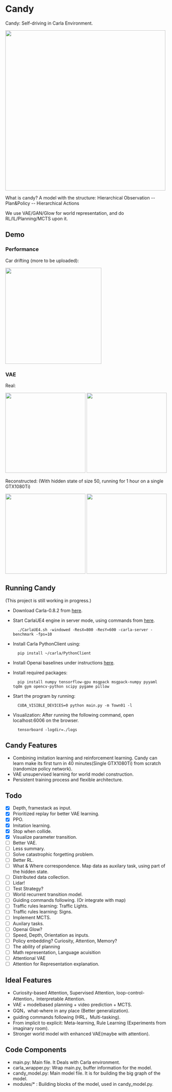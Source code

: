 # Candy
Candy: Self-driving in Carla Environment.

<img src="https://github.com/createamind/candy/blob/master/screenshots/candy.png" width="500"/>

What is candy? A model with the structure: Hierarchical Observation -- Plan&Policy -- Hierarchical Actions

We use VAE/GAN/Glow for world representation, and do RL/IL/Planning/MCTS upon it.


## Demo

### Performance

Car drifting (more to be uploaded):

<img src="https://github.com/createamind/candy/blob/master/screenshots/drift.gif" width="300" style="display:inline"/>

### VAE

Real:

<div>
    <img src="https://github.com/createamind/candy/blob/master/screenshots/real1.png" width="250" style="display:inline"/>
    <img src="https://github.com/createamind/candy/blob/master/screenshots/real2.png" width="250" style="display:inline"/>
</div>

Reconstructed: (With hidden state of size 50, running for 1 hour on a single GTX1080Ti)

<div>
    <img src="https://github.com/createamind/candy/blob/master/screenshots/reconstruct1.png" width="250" style="display:inline"/>
    <img src="https://github.com/createamind/candy/blob/master/screenshots/reconstruct2.png" width="250" style="display:inline"/>
</div>


## Running Candy
(This project is still working in progress.)
* Download Carla-0.8.2 from [here][carlarelease].
* Start CarlaUE4 engine in server mode, using commands from [here][carlagithub].

        ./CarlaUE4.sh -windowed -ResX=800 -ResY=600 -carla-server -benchmark -fps=10
    
* Install Carla PythonClient using:

        pip install ~/carla/PythonClient

* Install Openai baselines under instructions [here][baseline].
* Install required packages:

        pip install numpy tensorflow-gpu msgpack msgpack-numpy pyyaml tqdm gym opencv-python scipy pygame pillow
    
* Start the program by running:

        CUDA_VISIBLE_DEVICES=0 python main.py -m Town01 -l

* Visualization: After running the following command, open localhost:6006 on the browser.

        tensorboard -logdir=./logs



[carlagithub]: http://carla.readthedocs.io/en/latest/running_simulator_standalone/
[carlarelease]: https://github.com/carla-simulator/carla/releases
[baseline]: https://github.com/openai/baselines


## Candy Features
* Combining imitation learning and reinforcement learning. Candy can learn make its first turn in 40 minutes(Single GTX1080Ti) from scratch (randomize policy network).
* VAE unsupervised learning for world model construction.
* Persistent training process and flexible architecture.

## Todo
- [x] Depth, framestack as input.
- [x] Prioritized replay for better VAE learning.
- [x] PPO.
- [x] Imitation learning.
- [x] Stop when collide.
- [x] Visualize parameter transition.
- [ ] Better VAE.
- [ ] Less summary.
- [ ] Solve catastrophic forgetting problem.
- [ ] Better RL.
- [ ] What & Where correspondence. Map data as auxilary task, using part of the hidden state.
- [ ] Distributed data collection.
- [ ] Lidar!
- [ ] Test Strategy?
- [ ] World recurrent transition model.
- [ ] Guiding commands following. (Or integrate with map)
- [ ] Traffic rules learning: Traffic Lights.
- [ ] Traffic rules learning: Signs.
- [ ] Implement MCTS.
- [ ] Auxilary tasks.
- [ ] Openai Glow?
- [ ] Speed, Depth, Orientation as inputs.
- [ ] Policy embedding? Curiosity, Attention, Memory?
- [ ] The ability of planning
- [ ] Math representation, Language acuisition
- [ ] Attentional VAE
- [ ] Attention for Representation explanation.

## Ideal Features

* Curiosity-based Attention, Supervised Attention, loop-control-Attention，Interpretable Attention.
* VAE + modelbased planning + video prediction + MCTS.
* GQN，what-where in any place (Better generalization).
* guiding commands following (HRL，Multi-tasking).
* From implicit to explicit: Meta-learning, Rule Learning (Experiments from imaginary room).
* Stronger world model with enhanced VAE(maybe with attention).

## Code Components
* main.py: Main file. It Deals with Carla environment.
* carla_wrapper.py: Wrap main.py, buffer information for the model.
* candy_model.py: Main model file. It is for building the big graph of the model.
* modules/* : Building blocks of the model, used in candy_model.py.


